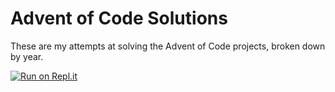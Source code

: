 # Advent of Code Solutions


These are my attempts at solving the Advent of Code projects, broken down by year.


[![Run on Repl.it](https://repl.it/badge/github/jtucker/adventofcode)](https://repl.it/github/jtucker/adventofcode)